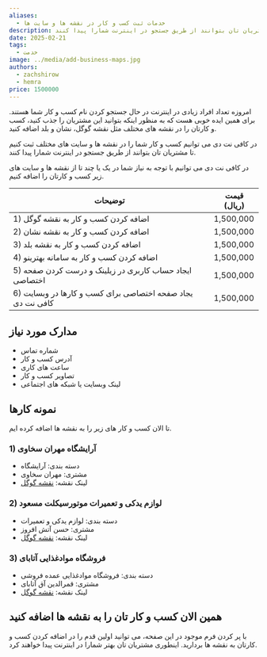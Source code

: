 ```yaml
---
aliases:
  - خدمات ثبت کسب و کار در نقشه ها و سایت ها
description: در کافی نت دی می توانیم کسب و کار شما را در نقشه ها و سایت های مختلف ثبت کنیم تا مشتریان تان بتوانند از طریق جستجو در اینترنت شمارا پیدا کنند.
date: 2025-02-21
tags:
  - خدمت
image: ../media/add-business-maps.jpg
authors:
  - zachshirow
  - hemra
price: 1500000
---
```


امروزه تعداد افراد زیادی در اینترنت در حال جستجو کردن نام کسب و کار شما هستند. برای همین ایده خوبی هست که به منظور اینکه بتوانید این مشتریان را جذب کنید، کسب و کارتان را در نقشه های مختلف مثل نقشه گوگل، نشان و بلد اضافه کنید. 

در کافی نت دی می توانیم کسب و کار شما را در نقشه ها و سایت های مختلف ثبت کنیم تا مشتریان تان بتوانند از طریق جستجو در اینترنت شمارا پیدا کنند.

در کافی نت دی می توانیم با توجه به نیاز شما در یک یا چند تا از نقشه ها و سایت های زیر کسب و کارتان را اضافه کنیم. 

| توضیحات                                                    | قیمت (ریال) |
| ---------------------------------------------------------- | ----------- |
| 1) اضافه کردن کسب و کار به نقشه گوگل                       | 1,500,000   |
| 2) اضافه کردن کسب و کار به نقشه نشان                       | 1,500,000   |
| 3) اضافه کردن کسب و کار به نقشه بلد                        | 1,500,000   |
| 4) اضافه کردن کسب و کار به سامانه بهترینو                  | 1,500,000   |
| 5) ایجاد حساب کاربری در زیلینک و درست کردن صفحه اختصاصی    | 1,500,000   |
| 6) یجاد صفحه اختصاصی برای کسب و کارها در وبسایت کافی نت دی | 1,500,000   |

## مدارک مورد نیاز

- شماره تماس
- آدرس کسب و کار
- ساعت های کاری
- تصاویر کسب و کار
- لینک وبسایت یا شبکه های اجتماعی

## نمونه کارها

تا الان کسب و کار های زیر را به نقشه ها اضافه کرده ایم. 

### 1) آرایشگاه مهران سخاوی
- دسته بندی: آرایشگاه
- مشتری: مهران سخاوی 
- لینک نقشه: [نقشه گوگل](https://www.google.com/maps/place/%D8%A2%D8%B1%D8%A7%DB%8C%D8%B4%DA%AF%D8%A7%D9%87+%D9%85%D9%87%D8%B1%D8%A7%D9%86+%D8%B3%D8%AE%D8%A7%D9%88%DB%8C%E2%80%AD/@37.2736272,55.1546559,744m/data=!3m2!1e3!4b1!4m6!3m5!1s0x3f82bf002359af57:0x564ba492deabc070!8m2!3d37.2736272!4d55.1572308!16s%2Fg%2F11w__5lzf1?entry=ttu&g_ep=EgoyMDI1MDIwNS4xIKXMDSoJLDEwMjExMjM0SAFQAw%3D%3D)

### 2) لوازم یدکی و تعمیرات موتورسیکلت مسعود
- دسته بندی: لوازم یدکی و تعمیرات
- مشتری: حسن آتش افروز
- لینک نقشه: [نقشه گوگل](https://www.google.com/maps/place/%D9%84%D9%88%D8%A7%D8%B2%D9%85+%DB%8C%D8%AF%DA%A9%DB%8C+%D9%85%D9%88%D8%AA%D9%88%D8%B1%D8%B3%DB%8C%DA%A9%D9%84%D8%AA+%D9%85%D8%B3%D8%B9%D9%88%D8%AF%E2%80%AD/@37.2567745,55.1523381,19z/data=!3m1!4b1!4m6!3m5!1s0x3f82bfa596d17765:0x5346cba394270348!8m2!3d37.2567745!4d55.1529818!16s%2Fg%2F11l72zdw7x?entry=ttu&g_ep=EgoyMDI1MDIxNy4wIKXMDSoASAFQAw%3D%3D)

### 3) فروشگاه موادغذایی آتابای
- دسته بندی: فروشگاه موادغذایی عمده فروشی
- مشتری: قمرالدین آق آتابای
- لینک نقشه: [نقشه گوگل](https://www.google.com/maps?ll=37.274072,55.163512&z=13&t=m&hl=en&gl=US&mapclient=embed&cid=2461653322157900897)

## همین الان کسب و کار تان را به نقشه ها اضافه کنید

با پر کردن فرم موجود در این صفحه، می توانید اولین قدم را در اضافه کردن کسب و کارتان به نقشه ها بردارید. اینطوری مشتریان تان بهتر شمارا در اینترنت پیدا خواهند کرد. 
